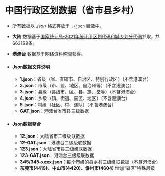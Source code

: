 # 中国行政区划数据（省市县乡村）

- 所有数据以 *.json* 格式存放于 `./json` 目录中。
- **大陆** 数据基于[国家统计局-2021年统计用区划代码和城乡划分代码](http://www.stats.gov.cn/tjsj/tjbz/tjyqhdmhcxhfdm/2021/index.html)抓取，共663129条。
- **港澳台** 数据基于网络资料整理获得。

- #### Json数据文件说明
  - **1.json**：省级（省、直辖市、自治区、特别行政区）（不含港澳台）
  - **2.json**：市级（市、盟、地区、自治州等）（不含港澳台）
  - **3.json**：县级（县级市、区、县、旗、堂等）（不含港澳台）
  - **4.json**：乡级（镇、街道、园区、地区）（不含港澳台）
  - **5.json**：村级（社区、村、连队）（不含港澳台）
  - **GAT.json**：港澳台省市县三级数据
  
- #### Json数据整合
  - **12.json**：大陆省市二级级联数据
  - **12-GAT.json**：港澳台二级级联数据
  - **123.json**：大陆省市县三级级联数据
  - **123-GAT.json**：港澳台三级级联数据
  - **345/345-xxxx.json**：每个市级的县乡村三级级联数据（不含港澳台）
  - **东莞市(4419)、中山市(4420)、儋州市(4604)** 增加“辖区”特殊层级